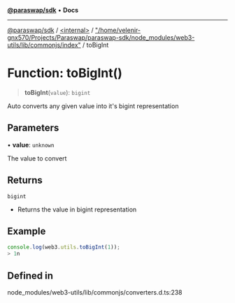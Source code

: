 [**@paraswap/sdk**](../../../../README.md) • **Docs**

***

[@paraswap/sdk](../../../../globals.md) / [\<internal\>](../../../README.md) / ["/home/velenir-gnx570/Projects/Paraswap/paraswap-sdk/node\_modules/web3-utils/lib/commonjs/index"](../README.md) / toBigInt

# Function: toBigInt()

> **toBigInt**(`value`): `bigint`

Auto converts any given value into it's bigint representation

## Parameters

• **value**: `unknown`

The value to convert

## Returns

`bigint`

- Returns the value in bigint representation

## Example

```ts
console.log(web3.utils.toBigInt(1));
> 1n
```

## Defined in

node\_modules/web3-utils/lib/commonjs/converters.d.ts:238
